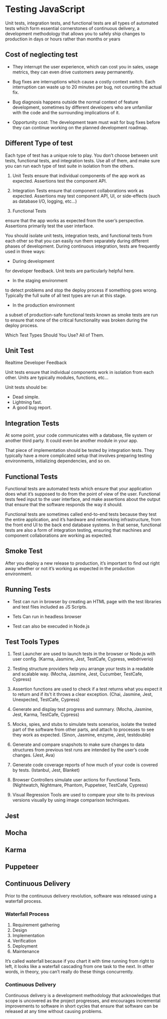 # Testing JavaScript


Unit tests, integration tests, and functional tests are all types of automated tests which form essential cornerstones of continuous delivery, a development methodology that allows you to safely ship changes to production in days or hours rather than months or years


## Cost of neglecting test
- They interrupt the user experience, which can cost you in sales, usage metrics, they can even drive customers away permanently.

- Bug fixes are interruptions which cause a costly context switch. Each interruption can waste up to 20 minutes per bug, not counting the actual fix.

- Bug diagnosis happens outside the normal context of feature development, sometimes by different developers who are unfamiliar with the code and the surrounding implications of it.

- Opportunity cost: The development team must wait for bug fixes before they can continue working on the planned development roadmap.

## Different Type of test

Each type of test has a unique role to play. You don’t choose between unit tests, functional tests, and integration tests. Use all of them, and make sure you can run each type of test suite in isolation from the others.

1. Unit Tests
ensure that individual components of the app work as expected. Assertions test the component API.

2. Integration Tests
ensure that component collaborations work as expected. Assertions may test component API, UI, or side-effects (such as database I/O, logging, etc…)

3. Functional Tests

 ensure that the app works as expected from the user’s perspective. Assertions primarily test the user interface.


You should isolate unit tests, integration tests, and functional tests from each other so that you can easily run them separately during different phases of development. During continuous integration, tests are frequently used in three ways:



* During development

for developer feedback. Unit tests are particularly helpful here.

* In the staging environment

to detect problems and stop the deploy process if something goes wrong. Typically the full suite of all test types are run at this stage.

* In the production environment

a subset of production-safe functional tests known as smoke tests are run to ensure that none of the critical functionality was broken during the deploy process.


Which Test Types Should You Use? All of Them.



## Unit Test

Realtime Developer Feedback


Unit tests ensure that individual components work in isolation from each other. Units are typically modules, functions, etc…

Unit tests should be:

- Dead simple.
- Lightning fast.
- A good bug report.


## Integration Tests

At some point, your code communicates with a database, file system or another third party. It could even be another module in your app.

That piece of implementation should be tested by integration tests. They typically have a more complicated setup that involves preparing testing environments, initializing dependencies, and so on.

## Functional Tests

Functional tests are automated tests which ensure that your application does what it’s supposed to do from the point of view of the user. Functional tests feed input to the user interface, and make assertions about the output that ensure that the software responds the way it should.


Functional tests are sometimes called end-to-end tests because they test the entire application, and it’s hardware and networking infrastructure, from the front end UI to the back end database systems. In that sense, functional tests are also a form of integration testing, ensuring that machines and component collaborations are working as expected.


## Smoke Test

After you deploy a new release to production, it’s important to find out right away whether or not it’s working as expected in the production environment.


## Running Tests

- Test can run in browser by creating an HTML page with the test libraries and test files included as JS Scripts.

- Tets Can run in headless browser

- Test can also be execuded in Node.js

## Test Tools Types

1. Test Launcher
are used to launch tests in the browser or Node.js with user config. (Karma, Jasmine, Jest, TestCafe, Cypress, webdriverio)

2. Testing structure providers help you arrange your tests in a readable and scalable way. (Mocha, Jasmine, Jest, Cucumber, TestCafe, Cypress)

3. Assertion functions are used to check if a test returns what you expect it to return and if its’t it throws a clear exception. (Chai, Jasmine, Jest, Unexpected, TestCafe, Cypress)

4. Generate and display test progress and summary. (Mocha, Jasmine, Jest, Karma, TestCafe, Cypress)

5. Mocks, spies, and stubs to simulate tests scenarios, isolate the tested part of the software from other parts, and attach to processes to see they work as expected. (Sinon, Jasmine, enzyme, Jest, testdouble)

6. Generate and compare snapshots to make sure changes to data structures from previous test runs are intended by the user’s code changes. (Jest, Ava)

7. Generate code coverage reports of how much of your code is covered by tests. (Istanbul, Jest, Blanket)

8. Browser Controllers simulate user actions for Functional Tests. (Nightwatch, Nightmare, Phantom, Puppeteer, TestCafe, Cypress)

9. Visual Regression Tools are used to compare your site to its previous versions visually by using image comparison techniques.


## Jest

## Mocha

## Karma

## Puppeteer



## Continuous Delivery

Prior to the continuous delivery revolution, software was released using a waterfall process.

### Waterfall Process

1. Requirement gathering
2. Design
3. Implementation
4. Verification
5. Deployment
6. Maintenance

It’s called waterfall because if you chart it with time running from right to left, it looks like a waterfall cascading from one task to the next. In other words, in theory, you can’t really do these things concurrently.


### Continuous Delivery

Continuous delivery is a development methodology that acknowledges that scope is uncovered as the project progresses, and encourages incremental improvements to software in short cycles that ensure that software can be released at any time without causing problems.



